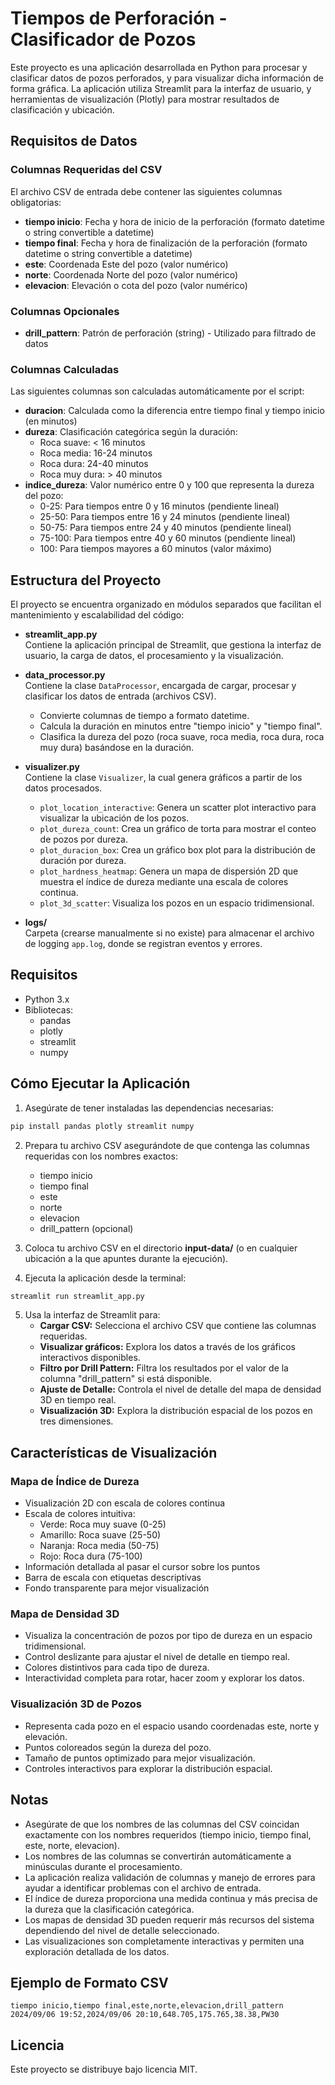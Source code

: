 # Tiempos de Perforación - Clasificador de Pozos

Este proyecto es una aplicación desarrollada en Python para procesar y clasificar datos de pozos perforados, y para visualizar dicha información de forma gráfica. La aplicación utiliza Streamlit para la interfaz de usuario, y herramientas de visualización (Plotly) para mostrar resultados de clasificación y ubicación.

## Requisitos de Datos

### Columnas Requeridas del CSV
El archivo CSV de entrada debe contener las siguientes columnas obligatorias:
- **tiempo inicio**: Fecha y hora de inicio de la perforación (formato datetime o string convertible a datetime)
- **tiempo final**: Fecha y hora de finalización de la perforación (formato datetime o string convertible a datetime)
- **este**: Coordenada Este del pozo (valor numérico)
- **norte**: Coordenada Norte del pozo (valor numérico)
- **elevacion**: Elevación o cota del pozo (valor numérico)

### Columnas Opcionales
- **drill_pattern**: Patrón de perforación (string) - Utilizado para filtrado de datos

### Columnas Calculadas
Las siguientes columnas son calculadas automáticamente por el script:
- **duracion**: Calculada como la diferencia entre tiempo final y tiempo inicio (en minutos)
- **dureza**: Clasificación categórica según la duración:
  - Roca suave: < 16 minutos
  - Roca media: 16-24 minutos
  - Roca dura: 24-40 minutos
  - Roca muy dura: > 40 minutos
- **indice_dureza**: Valor numérico entre 0 y 100 que representa la dureza del pozo:
  - 0-25: Para tiempos entre 0 y 16 minutos (pendiente lineal)
  - 25-50: Para tiempos entre 16 y 24 minutos (pendiente lineal)
  - 50-75: Para tiempos entre 24 y 40 minutos (pendiente lineal)
  - 75-100: Para tiempos entre 40 y 60 minutos (pendiente lineal)
  - 100: Para tiempos mayores a 60 minutos (valor máximo)

## Estructura del Proyecto

El proyecto se encuentra organizado en módulos separados que facilitan el mantenimiento y escalabilidad del código:

- **streamlit_app.py**  
  Contiene la aplicación principal de Streamlit, que gestiona la interfaz de usuario, la carga de datos, el procesamiento y la visualización.

- **data_processor.py**  
  Contiene la clase `DataProcessor`, encargada de cargar, procesar y clasificar los datos de entrada (archivos CSV).
  - Convierte columnas de tiempo a formato datetime.
  - Calcula la duración en minutos entre "tiempo inicio" y "tiempo final".
  - Clasifica la dureza del pozo (roca suave, roca media, roca dura, roca muy dura) basándose en la duración.

- **visualizer.py**  
  Contiene la clase `Visualizer`, la cual genera gráficos a partir de los datos procesados.
  - `plot_location_interactive`: Genera un scatter plot interactivo para visualizar la ubicación de los pozos.
  - `plot_dureza_count`: Crea un gráfico de torta para mostrar el conteo de pozos por dureza.
  - `plot_duracion_box`: Crea un gráfico box plot para la distribución de duración por dureza.
  - `plot_hardness_heatmap`: Genera un mapa de dispersión 2D que muestra el índice de dureza mediante una escala de colores continua.
  - `plot_3d_scatter`: Visualiza los pozos en un espacio tridimensional.

- **logs/**  
  Carpeta (crearse manualmente si no existe) para almacenar el archivo de logging `app.log`, donde se registran eventos y errores.


## Requisitos

- Python 3.x
- Bibliotecas:
  - pandas
  - plotly
  - streamlit
  - numpy

## Cómo Ejecutar la Aplicación

1. Asegúrate de tener instaladas las dependencias necesarias:

```bash
pip install pandas plotly streamlit numpy
```

2. Prepara tu archivo CSV asegurándote de que contenga las columnas requeridas con los nombres exactos:
   - tiempo inicio
   - tiempo final
   - este
   - norte
   - elevacion
   - drill_pattern (opcional)

3. Coloca tu archivo CSV en el directorio **input-data/** (o en cualquier ubicación a la que apuntes durante la ejecución).

4. Ejecuta la aplicación desde la terminal:

```bash
streamlit run streamlit_app.py
```

5. Usa la interfaz de Streamlit para:
   - **Cargar CSV:** Selecciona el archivo CSV que contiene las columnas requeridas.
   - **Visualizar gráficos:** Explora los datos a través de los gráficos interactivos disponibles.
   - **Filtro por Drill Pattern:** Filtra los resultados por el valor de la columna "drill_pattern" si está disponible.
   - **Ajuste de Detalle:** Controla el nivel de detalle del mapa de densidad 3D en tiempo real.
   - **Visualización 3D:** Explora la distribución espacial de los pozos en tres dimensiones.

## Características de Visualización

### Mapa de Índice de Dureza
- Visualización 2D con escala de colores continua
- Escala de colores intuitiva:
  - Verde: Roca muy suave (0-25)
  - Amarillo: Roca suave (25-50)
  - Naranja: Roca media (50-75)
  - Rojo: Roca dura (75-100)
- Información detallada al pasar el cursor sobre los puntos
- Barra de escala con etiquetas descriptivas
- Fondo transparente para mejor visualización

### Mapa de Densidad 3D
- Visualiza la concentración de pozos por tipo de dureza en un espacio tridimensional.
- Control deslizante para ajustar el nivel de detalle en tiempo real.
- Colores distintivos para cada tipo de dureza.
- Interactividad completa para rotar, hacer zoom y explorar los datos.

### Visualización 3D de Pozos
- Representa cada pozo en el espacio usando coordenadas este, norte y elevación.
- Puntos coloreados según la dureza del pozo.
- Tamaño de puntos optimizado para mejor visualización.
- Controles interactivos para explorar la distribución espacial.

## Notas

- Asegúrate de que los nombres de las columnas del CSV coincidan exactamente con los nombres requeridos (tiempo inicio, tiempo final, este, norte, elevacion).
- Los nombres de las columnas se convertirán automáticamente a minúsculas durante el procesamiento.
- La aplicación realiza validación de columnas y manejo de errores para ayudar a identificar problemas con el archivo de entrada.
- El índice de dureza proporciona una medida continua y más precisa de la dureza que la clasificación categórica.
- Los mapas de densidad 3D pueden requerir más recursos del sistema dependiendo del nivel de detalle seleccionado.
- Las visualizaciones son completamente interactivas y permiten una exploración detallada de los datos.

## Ejemplo de Formato CSV
```csv
tiempo inicio,tiempo final,este,norte,elevacion,drill_pattern
2024/09/06 19:52,2024/09/06 20:10,648.705,175.765,38.38,PW30
```

## Licencia

Este proyecto se distribuye bajo licencia MIT.
